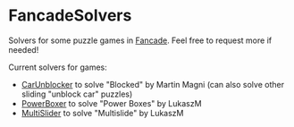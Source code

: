 # FancadeSolvers

Solvers for some puzzle games in [Fancade](https://fancade.com/). Feel free to request more if needed!

Current solvers for games:

- [CarUnblocker](https://github.com/CMDJojo/CarUnblocker) to solve "Blocked" by Martin Magni (can also solve other
  sliding "unblock car" puzzles)
- [PowerBoxer](https://github.com/CMDJojo/PowerBoxer) to solve "Power Boxes" by LukaszM
- [MultiSlider](https://github.com/CMDJojo/MultiSlider) to solve "Multislide" by LukaszM
